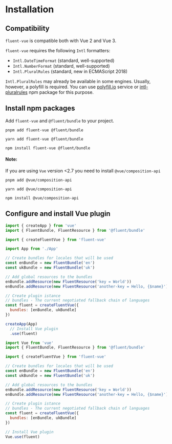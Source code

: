 # Installation

## Compatibility

`fluent-vue` is compatible both with Vue 2 and Vue 3.

`fluent-vue` requires the following `Intl` formatters:

  - `Intl.DateTimeFormat` (standard, well-supported)
  - `Intl.NumberFormat` (standard, well-supported)
  - `Intl.PluralRules` (standard, new in ECMAScript 2018)

`Intl.PluralRules` may already be available in some engines. Usually,
however, a polyfill is required. You can use [polyfill.io](https://polyfill.io) service or [intl-pluralrules](https://www.npmjs.com/package/intl-pluralrules) npm package for this purpose.

## Install npm packages

Add `fluent-vue` and `@fluent/bundle` to your project.

<code-group>
<code-group-item title="PNPM" active>

```shell
pnpm add fluent-vue @fluent/bundle
```

</code-group-item>

<code-group-item title="YARN">

```shell
yarn add fluent-vue @fluent/bundle
```

</code-group-item>

<code-group-item title="NPM">

```shell
npm install fluent-vue @fluent/bundle
```

</code-group-item>
</code-group>

#### Note:
If you are using `Vue` version <2.7 you need to install `@vue/composition-api`

<code-group>
<code-group-item title="PNPM" active>

```shell
pnpm add @vue/composition-api
```

</code-group-item>
<code-group-item title="YARN">

```shell
yarn add @vue/composition-api
```

</code-group-item>
<code-group-item title="NPM">

```shell
npm install @vue/composition-api
```

</code-group-item>
</code-group>

## Configure and install Vue plugin

<code-group>
<code-group-item title="Vue 3" active>

```js
import { createApp } from 'vue'
import { FluentBundle, FluentResource } from '@fluent/bundle'

import { createFluentVue } from 'fluent-vue'

import App from './App'

// Create bundles for locales that will be used
const enBundle = new FluentBundle('en')
const ukBundle = new FluentBundle('uk')

// Add global resources to the bundles
enBundle.addResource(new FluentResource('key = World'))
enBundle.addResource(new FluentResource('another-key = Hello, {$name}'))

// Create plugin istance
// bundles - The current negotiated fallback chain of languages
const fluent = createFluentVue({
  bundles: [enBundle, ukBundle]
})

createApp(App)
  // Install Vue plugin
  .use(fluent)
```
</code-group-item>

<code-group-item title="Vue 2">

```js
import Vue from 'vue'
import { FluentBundle, FluentResource } from '@fluent/bundle'

import { createFluentVue } from 'fluent-vue'

// Create bundles for locales that will be used
const enBundle = new FluentBundle('en')
const ukBundle = new FluentBundle('uk')

// Add global resources to the bundles
enBundle.addResource(new FluentResource('key = World'))
enBundle.addResource(new FluentResource('another-key = Hello, {$name}'))

// Create plugin istance
// bundles - The current negotiated fallback chain of languages
const fluent = createFluentVue({
  bundles: [enBundle, ukBundle]
})

// Install Vue plugin
Vue.use(fluent)
```

</code-group-item>

</code-group>

